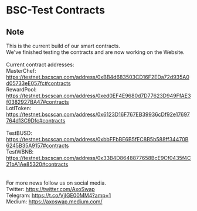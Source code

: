 # BSC-Test Contracts
## Note
This is the current build of our smart contracts. <br/>
We've finished testing the contracts and are now working on the Website.  <br/>
<br/>
Current contract addresses: <br/>
MasterChef: https://testnet.bscscan.com/address/0xBB4d683503CD16F2EDa72d935A0d05733eE057fc#contracts<br/>
RewardPool:	https://testnet.bscscan.com/address/0xed0EF4E9680d7D77623D949FfAE3f0382927BA47#contracts<br/>
LotlToken:	https://testnet.bscscan.com/address/0x6123D16F767EB39936cDf92e17697764d13C9Dfc#contracts<br/>
<br/>
TestBUSD:	https://testnet.bscscan.com/address/0xbbFFbBE6B5fEC8B5b588ff34470B6245B35A9157#contracts<br/>
TestWBNB:	https://testnet.bscscan.com/address/0x33B4D8648877658BcE9Cf0435f4C21bA1Ae85320#contracts<br/>
<br/>
<br/>
For more news follow us on social media. <br/>
Twitter:  https://twitter.com/AxoSwap <br/>
Telegram: https://t.co/VjIGE00MM4?amp=1 <br/>
Medium:   https://axoswap.medium.com/ <br/>
